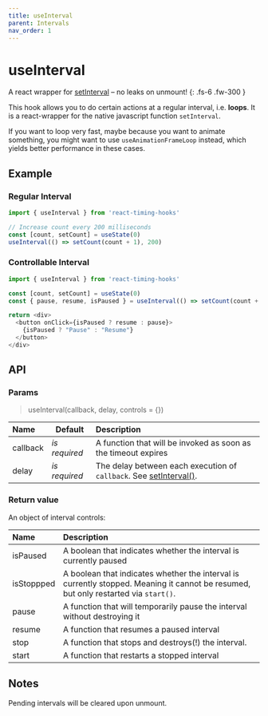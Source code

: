 ```yaml
---
title: useInterval
parent: Intervals
nav_order: 1
---
```


# useInterval

A react wrapper for [setInterval](https://developer.mozilla.org/en-US/docs/Web/API/setInterval) – no leaks on unmount!
{: .fs-6 .fw-300 }

This hook allows you to do certain actions at a regular interval, i.e. **loops**. 
It is a react-wrapper for the native javascript function `setInterval`.

If you want to loop very fast, maybe because you want to animate something, you might want to use `useAnimationFrameLoop` instead, which yields better performance in these cases.

## Example

### Regular Interval

```javascript
import { useInterval } from 'react-timing-hooks'

// Increase count every 200 milliseconds
const [count, setCount] = useState(0)
useInterval(() => setCount(count + 1), 200)
```

### Controllable Interval

```javascript
import { useInterval } from 'react-timing-hooks'

const [count, setCount] = useState(0)
const { pause, resume, isPaused } = useInterval(() => setCount(count + 1), 200)

return <div>
  <button onClick={isPaused ? resume : pause}>
    {isPaused ? "Pause" : "Resume"}
  </button>
</div>
```

## API

### Params

> useInterval(callback, delay, controls = {})

| Name     | Default       | Description                                                                                                                         |
|:---------|---------------|:------------------------------------------------------------------------------------------------------------------------------------|
| callback | _is required_ | A function that will be invoked as soon as the timeout expires                                                                      |
| delay    | _is required_ | The delay between each execution of `callback`. See [setInterval()](https://developer.mozilla.org/en-US/docs/Web/API/setInterval). |

### Return value

An object of interval controls:

| Name       | Description                                                                                                                         |
|:-----------|:------------------------------------------------------------------------------------------------------------------------------------|
| isPaused   | A boolean that indicates whether the interval is currently paused                                                                   |
| isStoppped | A boolean that indicates whether the interval is currently stopped. Meaning it cannot be resumed, but only restarted via `start()`. |
| pause      | A function that will temporarily pause the interval without destroying it                                                           |
| resume     | A function that resumes a paused interval                                                                                           |
| stop       | A function that stops and destroys(!) the interval.                                                                                 |
| start      | A function that restarts a stopped interval                                                                                         |


## Notes

Pending intervals will be cleared upon unmount.
